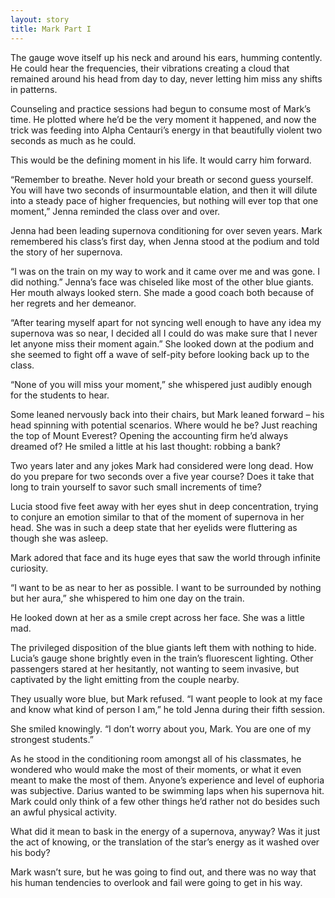 ```yaml
---
layout: story
title: Mark Part I
---
```


The gauge wove itself up his neck and around his ears, humming contently. He could hear the frequencies, their vibrations creating a cloud that remained around his head from day to day, never letting him miss any shifts in patterns.

Counseling and practice sessions had begun to consume most of Mark’s time. He plotted where he’d be the very moment it happened, and now the trick was feeding into Alpha Centauri’s energy in that beautifully violent two seconds as much as he could.

This would be the defining moment in his life. It would carry him forward.

“Remember to breathe. Never hold your breath or second guess yourself. You will have two seconds of insurmountable elation, and then it will dilute into a steady pace of higher frequencies, but nothing will ever top that one moment,” Jenna reminded the class over and over.

Jenna had been leading supernova conditioning for over seven years. Mark remembered his class’s first day, when Jenna stood at the podium and told the story of her supernova.

“I was on the train on my way to work and it came over me and was gone. I did nothing.” Jenna’s face was chiseled like most of the other blue giants. Her mouth always looked stern. She made a good coach both because of her regrets and her demeanor.

“After tearing myself apart for not syncing well enough to have any idea my supernova was so near, I decided all I could do was make sure that I never let anyone miss their moment again.” She looked down at the podium and she seemed to fight off a wave of self-pity before looking back up to the class.

“None of you will miss your moment,” she whispered just audibly enough for the students to hear.

Some leaned nervously back into their chairs, but Mark leaned forward – his head spinning with potential scenarios. Where would he be? Just reaching the top of Mount Everest? Opening the accounting firm he’d always dreamed of? He smiled a little at his last thought: robbing a bank?

Two years later and any jokes Mark had considered were long dead. How do you prepare for two seconds over a five year course? Does it take that long to train yourself to savor such small increments of time?

Lucia stood five feet away with her eyes shut in deep concentration, trying to conjure an emotion similar to that of the moment of supernova in her head. She was in such a deep state that her eyelids were fluttering as though she was asleep.

Mark adored that face and its huge eyes that saw the world through infinite curiosity.

“I want to be as near to her as possible. I want to be surrounded by nothing but her aura,” she whispered to him one day on the train.

He looked down at her as a smile crept across her face. She was a little mad.

The privileged disposition of the blue giants left them with nothing to hide. Lucia’s gauge shone brightly even in the train’s fluorescent lighting. Other passengers stared at her hesitantly, not wanting to seem invasive, but captivated by the light emitting from the couple nearby.

They usually wore blue, but Mark refused. “I want people to look at my face and know what kind of person I am,” he told Jenna during their fifth session.

She smiled knowingly. “I don’t worry about you, Mark. You are one of my strongest students.”

As he stood in the conditioning room amongst all of his classmates, he wondered who would make the most of their moments, or what it even meant to make the most of them. Anyone’s experience and level of euphoria was subjective. Darius wanted to be swimming laps when his supernova hit. Mark could only think of a few other things he’d rather not do besides such an awful physical activity.

What did it mean to bask in the energy of a supernova, anyway? Was it just the act of knowing, or the translation of the star’s energy as it washed over his body?

Mark wasn’t sure, but he was going to find out, and there was no way that his human tendencies to overlook and fail were going to get in his way.
